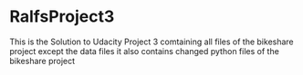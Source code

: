 # RalfsProject3
This is the Solution to Udacity Project 3
comtaining all files of the bikeshare project except the data files
it also contains changed python files of the bikeshare project
